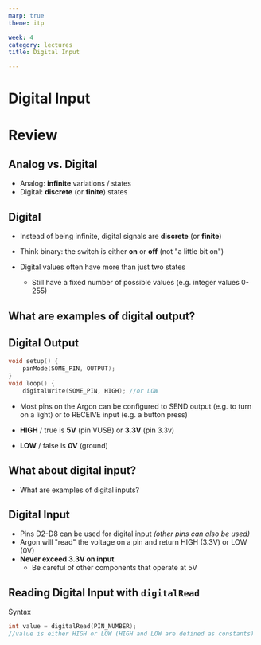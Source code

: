 ```yaml
---
marp: true
theme: itp

week: 4
category: lectures
title: Digital Input

---
```


<!-- headingDivider: 2 -->

# Digital Input

# Review

## Analog vs. Digital

  - Analog: **infinite** variations / states
  - Digital: **discrete** (or **finite**) states


## Digital

* Instead of being infinite, digital signals are **discrete** (or **finite**)

* Think binary: the switch is either **on** or **off** (not "a little bit on")

* Digital values often have more than just two states
  - Still have a fixed number of possible values (e.g. integer values 0-255)

## What are examples of digital output?

## Digital Output

```c++
void setup() {
    pinMode(SOME_PIN, OUTPUT);
}
void loop() { 
    digitalWrite(SOME_PIN, HIGH); //or LOW
```

* Most pins on the Argon can be configured to SEND output (e.g. to turn on a light) or to RECEIVE input (e.g. a button press)

* **HIGH** / true is **5V** (pin VUSB) or **3.3V** (pin 3.3v)
* **LOW** / false is **0V** (ground)

## What about digital input?

* What are examples of digital inputs?


## Digital Input

* Pins D2-D8 can be used for digital input *(other pins can also be used)*
* Argon will "read" the voltage on a pin and return HIGH (3.3V) or LOW (0V)
* **Never exceed 3.3V on input**
  - Be careful of other components that operate at 5V

## Reading Digital Input with `digitalRead` 

Syntax

```c++
int value = digitalRead(PIN_NUMBER);
//value is either HIGH or LOW (HIGH and LOW are defined as constants)
```
